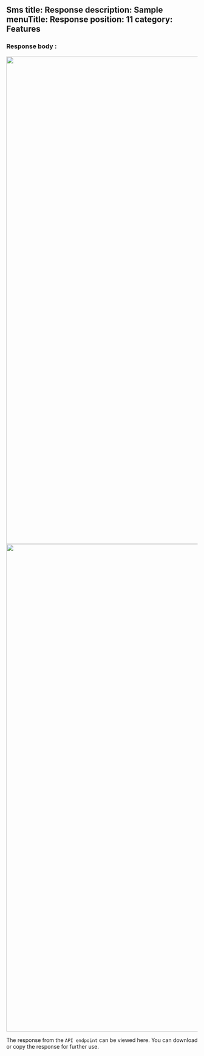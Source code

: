 Sms
title: Response
description: Sample
menuTitle: Response
position: 11
category: Features
---

### Response body :

<img src="/api/response-dark.png" class="dark-img" height="1280" width="640" alt=""/>
<img src="/api/response-light.png" class="light-img" height="1280" width="640" alt=""/>

The response from the `API endpoint` can be viewed here. You can download or copy the response for further use.
